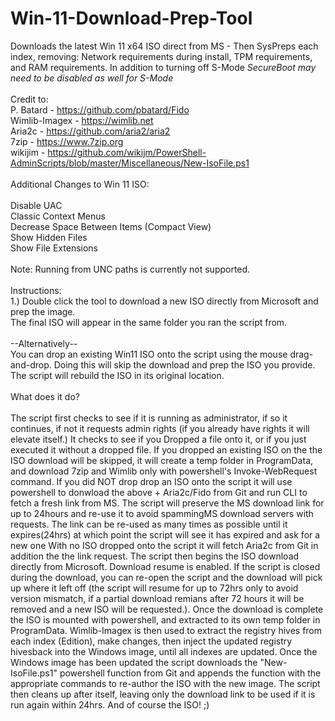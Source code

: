 # Win-11-Download-Prep-Tool<br>
Downloads the latest Win 11 x64 ISO direct from MS - Then SysPreps each index, removing: Network requirements during install, TPM requirements, and RAM requirements. In addition to turning off S-Mode *SecureBoot may need to be disabled as well for S-Mode*<br>
<br>
Credit to:<br>
P. Batard - <a href="https://github.com/pbatard/Fido">https://github.com/pbatard/Fido</a><br>
Wimlib-Imagex - <a href="https://wimlib.net">https://wimlib.net</a><br>
Aria2c - <a href="https://github.com/aria2/aria2">https://github.com/aria2/aria2</a><br>
7zip - <a href="https://www.7zip.org">https://www.7zip.org</a><br>
wikijim - <a href="https://github.com/wikijm/PowerShell-AdminScripts/blob/master/Miscellaneous/New-IsoFile.ps1">https://github.com/wikijm/PowerShell-AdminScripts/blob/master/Miscellaneous/New-IsoFile.ps1</a><br>
<br>
Additional Changes to Win 11 ISO:<br>
<br>
Disable UAC<br>
Classic Context Menus<br>
Decrease Space Between Items (Compact View)<br>
Show Hidden Files<br>
Show File Extensions<br>
<br>
Note: Running from UNC paths is currently not supported.<br>
<br>
Instructions:<br>
1.) Double click the tool to download a new ISO directly from Microsoft and prep the image. <br>
The final ISO will appear in the same folder you ran the script from.<br>
<br>
--Alternatively--<br>
You can drop an existing Win11 ISO onto the script using the mouse drag-and-drop. Doing this will skip the download and prep the ISO you provide. The script will rebuild the ISO in its original location.<br>
<br>
What does it do?<br>
<br>
The script first checks to see if it is running as administrator, if so it continues, if not it requests admin rights (if you already have rights it will
elevate itself.) It checks to see if you Dropped a file onto it, or if you just executed it without a dropped file. If you dropped an existing ISO on the
the ISO download will be skipped, it will create a temp folder in ProgramData, and download 7zip and Wimlib only with powershell's Invoke-WebRequest
command. If you did NOT drop drop an ISO onto the script it will use powershell to donwload the above + Aria2c/Fido from Git and run CLI to fetch a fresh
link from MS. The script will preserve the MS download link for up to 24hours and re-use it to avoid spammingMS download servers with requests. The link
can be re-used as many times as possible until it expires(24hrs) at which point the script will see it has expired and ask for a new one With no ISO
dropped onto the script it will fetch Aria2c from Git in addition the the link request. The script then begins the ISO download directly from Microsoft.
Download resume is enabled. If the script is closed during the download, you can re-open the script and the download will pick up where it left off (the
script will resume for up to 72hrs only to avoid version mismatch, if a partial download remians after 72 hours it will be removed and a new ISO will be
requested.). Once the download is complete the ISO is mounted with powershell, and extracted to its own temp folder in ProgramData. Wimlib-Imagex is then
used to extract the registry hives from each index (Edition), make changes, then inject the updated registry hivesback into the Windows image, until all
indexes are updated. Once the Windows image has been updated the script downloads the "New-IsoFile.ps1" powershell function from Git and appends the
function with the appropriate commands to re-author the ISO with the new image. The script then cleans up after itself, leaving only the download link to
be used if it is run again within 24hrs. And of course the ISO! ;)
